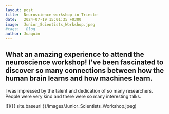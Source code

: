 ```yaml
---
layout: post
title:  Neuroscience workshop in Trieste
date:   2024-07-19 15:01:35 +0300
image:  Junior_Scientists_Workshop.jpeg
#tags:   Blog
author: Joaquin
---
```



## What an amazing experience to attend the neuroscience workshop! I've been fascinated to discover so many connections between how the human brain learns and how machines learn.

I was impressed by the talent and dedication of so many researchers. People were very kind and there were so many interesting talks.


![]({{ site.baseurl }}/images/Junior_Scientists_Workshop.jpeg)





